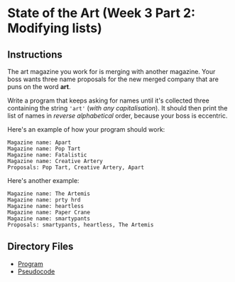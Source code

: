 # State of the Art (Week 3 Part 2: Modifying lists)

## Instructions
The art magazine you work for is merging with another magazine. Your boss wants three name proposals for the new merged company that are puns on the word **art**.

Write a program that keeps asking for names until it's collected three containing the string `'art'` (*with any capitalisation*). It should then print the list of names in *reverse alphabetical* order, because your boss is eccentric.

Here's an example of how your program should work:
```
Magazine name: Apart
Magazine name: Pop Tart
Magazine name: Fatalistic
Magazine name: Creative Artery
Proposals: Pop Tart, Creative Artery, Apart
```

Here's another example:
```
Magazine name: The Artemis
Magazine name: prty hrd
Magazine name: heartless
Magazine name: Paper Crane
Magazine name: smartypants
Proposals: smartypants, heartless, The Artemis
```

## Directory Files
- [Program](program.py)
- [Pseudocode](pseudocode.txt)